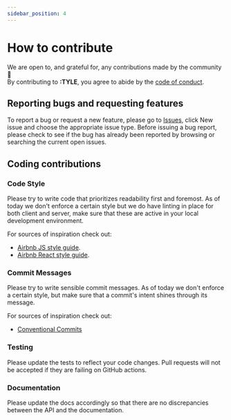 ```yaml
---
sidebar_position: 4
---
```


# How to contribute

We are open to, and grateful for, any contributions made by the community 🥳  
By contributing to **:TYLE**, you agree to abide by the [code of conduct](https://dotnetfoundation.org/about/code-of-conduct).

## Reporting bugs and requesting features

To report a bug or request a new feature, please go to [Issues](https://github.com/mimir-org/typelibrary/issues), click New issue and choose the appropriate issue type.
Before issuing a bug report, please check to see if the bug has already been reported by browsing or searching the current open issues.

## Coding contributions

### Code Style

Please try to write code that prioritizes readability first and foremost. As of today we don't enforce a certain style but we do have linting in place for both client and server, make sure that these are active in your local development environment.

For sources of inspiration check out:

- [Airbnb JS style guide](https://airbnb.io/javascript/).
- [Airbnb React style guide](https://airbnb.io/javascript/react/).

### Commit Messages

Please try to write sensible commit messages. As of today we don't enforce a certain style, but make sure that a commit's intent shines through its message.

For sources of inspiration check out:

- [Conventional Commits](https://www.conventionalcommits.org)

### Testing

Please update the tests to reflect your code changes. Pull requests will not be accepted if they are failing on GitHub actions.

### Documentation

Please update the docs accordingly so that there are no discrepancies between the API and the documentation.
